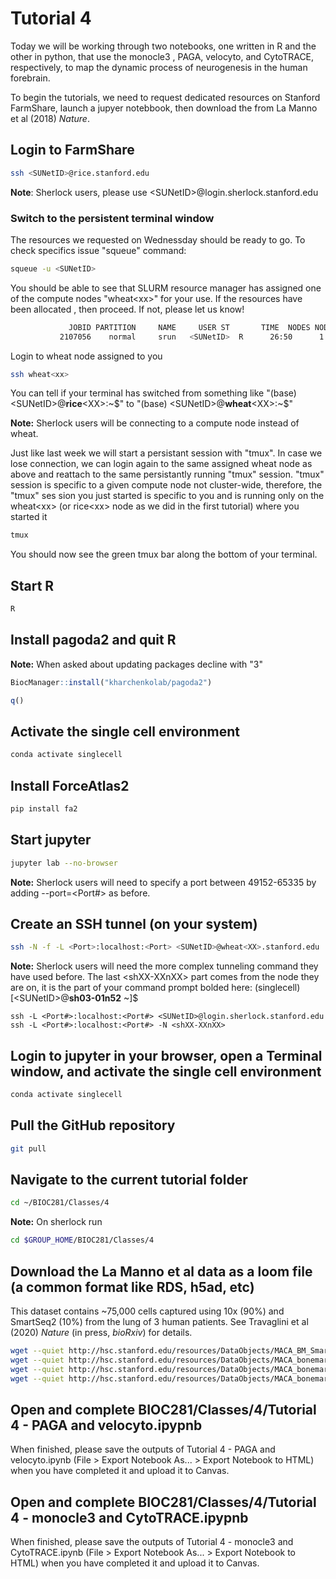 # Tutorial 4
Today we will be working through two notebooks, one written in R and the other in python, that use the monocle3 , PAGA, velocyto, and CytoTRACE, respectively, to map the dynamic process of neurogenesis in the human forebrain.

To begin the tutorials, we need to request dedicated resources on Stanford FarmShare, launch a jupyer notebbook, then download the from La Manno et al (2018) _Nature_.

## Login to FarmShare
```bash
ssh <SUNetID>@rice.stanford.edu
```
**Note**: Sherlock users, please use \<SUNetID\>@login.sherlock.stanford.edu

### Switch to the persistent terminal window
The resources we requested on Wednessday should be ready to go. To check specifics issue "squeue" command:
```bash
squeue -u <SUNetID>
```
You should be able to see that SLURM resource manager has assigned one of the compute nodes "wheat\<xx\>" for your use. If the resources have been allocated
, then proceed. If not, please let us know!
```bash
             JOBID PARTITION     NAME     USER ST       TIME  NODES NODELIST(REASON)
           2107056    normal     srun   <SUNetID>  R      26:50      1 wheat<xx>
```
Login to wheat node assigned to you
```bash
ssh wheat<xx>
```
You can tell if your terminal has switched from something like "(base) \<SUNetID\>\@**rice**\<XX\>:\~\$" to "(base) \<SUNetID\>\@**wheat**\<XX\>:\~\$"

**Note:** Sherlock users will be connecting to a compute node instead of wheat.

Just like last week we will start a persistant session with "tmux". In case we lose connection, we can login again to the same assigned wheat node as above
and reattach to the same persistantly running "tmux" session. "tmux" session is specific to a given compute node not cluster-wide, therefore, the "tmux" ses
sion you just started is specific to you and is running only on the wheat\<xx\> (or rice\<xx\> node as we did in the first tutorial) where you started it
```bash
tmux
```
You should now see the green tmux bar along the bottom of your terminal.

## Start R
```bash
R
```

## Install pagoda2 and quit R
**Note:** When asked about updating packages decline with "3"
```R
BiocManager::install("kharchenkolab/pagoda2")

q()
```

## Activate the single cell environment
```bash
conda activate singlecell
```

## Install ForceAtlas2
```bash
pip install fa2
```

## Start jupyter
```bash
jupyter lab --no-browser
```
**Note:** Sherlock users will need to specify a port between 49152-65335 by adding --port=<Port#> as before.

## Create an SSH tunnel (on your system)
```bash
ssh -N -f -L <Port>:localhost:<Port> <SUNetID>@wheat<XX>.stanford.edu
```

**Note:** Sherlock users will need the more complex tunneling command they have used before. The last \<shXX-XXnXX\> part comes from the node they are on, it is the part of your command prompt bolded here: (singlecell) [\<SUNetID\>@**sh03-01n52** ~]$
```
ssh -L <Port#>:localhost:<Port#> <SUNetID>@login.sherlock.stanford.edu ssh -L <Port#>:localhost:<Port#> -N <shXX-XXnXX>
```

## Login to jupyter in your browser, open a Terminal window, and activate the single cell environment
```bash
conda activate singlecell
```

## Pull the GitHub repository
```bash
git pull
```

## Navigate to the current tutorial folder
```bash
cd ~/BIOC281/Classes/4
```
**Note:** On sherlock run
```bash
cd $GROUP_HOME/BIOC281/Classes/4
```

## Download the La Manno et al data as a loom file (a common format like RDS, h5ad, etc)
This dataset contains ~75,000 cells captured using 10x (90%) and SmartSeq2 (10%) from the lung of 3 human patients. See Travaglini et al (2020) _Nature_ (in press, _bioRxiv_) for details.

```bash
wget --quiet http://hsc.stanford.edu/resources/DataObjects/MACA_BM_Smartseq_phenotable.txt
wget --quiet http://hsc.stanford.edu/resources/DataObjects/MACA_bonemarrow_10x_expr.txt 
wget --quiet http://hsc.stanford.edu/resources/DataObjects/MACA_bonemarrow_10x_subsetted.loom -O MACA_bonemarrow_10x.loom 
wget --quiet http://hsc.stanford.edu/resources/DataObjects/MACA_bonemarrow_10x_metadata.txt
```

## Open and complete BIOC281/Classes/4/Tutorial 4 - PAGA and velocyto.ipypnb
When finished, please save the outputs of Tutorial 4 - PAGA and velocyto.ipynb (File > Export Notebook As... > Export Notebook to HTML) when you have completed it and upload it to Canvas.

## Open and complete BIOC281/Classes/4/Tutorial 4 - monocle3 and CytoTRACE.ipypnb
When finished, please save the outputs of Tutorial 4 - monocle3 and CytoTRACE.ipynb (File > Export Notebook As... > Export Notebook to HTML) when you have completed it and upload it to Canvas.